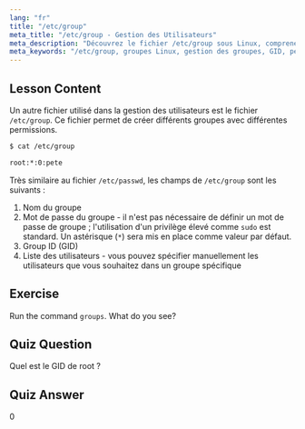 ```yaml
---
lang: "fr"
title: "/etc/group"
meta_title: "/etc/group - Gestion des Utilisateurs"
meta_description: "Découvrez le fichier /etc/group sous Linux, comprenez la gestion des groupes, le GID et les permissions des utilisateurs. Tutoriel essentiel sur le fichier de groupe Linux pour les débutants."
meta_keywords: "/etc/group, groupes Linux, gestion des groupes, GID, permissions Linux, tutoriel Linux, Linux pour débutants, guide Linux"
---
```


## Lesson Content

Un autre fichier utilisé dans la gestion des utilisateurs est le fichier `/etc/group`. Ce fichier permet de créer différents groupes avec différentes permissions.

```bash
$ cat /etc/group

root:*:0:pete
```

Très similaire au fichier `/etc/passwd`, les champs de `/etc/group` sont les suivants :

1. Nom du groupe
2. Mot de passe du groupe - il n'est pas nécessaire de définir un mot de passe de groupe ; l'utilisation d'un privilège élevé comme `sudo` est standard. Un astérisque (`*`) sera mis en place comme valeur par défaut.
3. Group ID (GID)
4. Liste des utilisateurs - vous pouvez spécifier manuellement les utilisateurs que vous souhaitez dans un groupe spécifique

## Exercise

Run the command `groups`. What do you see?

## Quiz Question

Quel est le GID de root ?

## Quiz Answer

0
